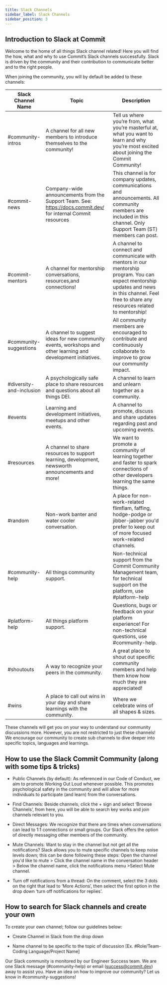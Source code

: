 ```yaml
---
title: Slack Channels
sidebar_label: Slack Channels
sidebar_position: 3
---
```


## Introduction to Slack at Commit

Welcome to the home of all things Slack channel related! Here you will find the how, what and why to use Commit’s Slack channels successfully. Slack is driven by the community and their contribution to communicate better and to the right people. 

When joining the community, you will by default be added to these channels:

| Slack Channel Name | Topic | Description  |
| ------------- |---------------| ------|
| #community-intros | A channel for all new members to introduce themselves to the community!    | Tell us where you’re from, what you’re masterful at, what you want to learn and why you’re most excited about joining the Commit Community! |
| #commit-news | Company-wide announcements from the Support Team. See: https://docs.commit.dev/ for internal Commit resources | This channel is for company updates, communications and announcements. All community members are included in this channel. Only Support Team (ST) members can post. |
| #commit-mentors | A channel for mentorship conversations, resources,and  connections! | A channel to connect and communicate with mentors in our mentorship program. You can expect mentorship updates and news in this channel. Feel free to share any resources related to mentorship! |
| #community-suggestions | A channel to suggest ideas for new community events, workshops and other learning and development initiatives. | All community members are encouraged to contribute and continuously collaborate to improve to grow our community impact. |
| #diversity-and-inclusion | A psychologically safe place to share resources and questions about all things DEI. | A channel to learn and unlearn together as a community. |
| #events | Learning and development initiatives, meetups and other events. | A channel to promote, discuss and share updates regarding past and upcoming events. |
| #resources | A channel to share resources to support learning, development, newsworth announcements and more! | We want to promote a community of learning together and faster to spark connections of other developers learning the same things. |
| #random | Non-work banter and water cooler conversation. | A place for non-work-related flimflam, faffing, hodge-podge or jibber-jabber you'd prefer to keep out of more focused work-related channels. |
| #community-help | All things community support. | Non-technical support from the Commit Community Management team, for technical support on the platform, use #platform-help |
| #platform-help | All things platform support. | Questions, bugs or feedback on your platform experience! For non-technical questions, use #community-help. |
| #shoutouts | A way to recognize your peers in the community. | A great place to shout out specific community members and help them know how much they are appreciated! |
| #wins | A place to call out wins in your day and share learnings with the community. | Where we celebrate wins of all shapes & sizes. |

These channels will get you on your way to understand our community discussions more. However, you are not restricted to just these channels! We encourage our community to create sub channels to dive deeper into specific topics, languages and learnings.

## How to use the Slack Commit Community (along with some tips & tricks)

-   Public Channels (by default): As referenced in our Code of Conduct, we aim to promote Working Out Loud whenever possible. This promotes psychological safety in the community and will allow for more individuals to participate (and learn) from the conversations.
    
-   Find Channels: Beside channels, click the + sign and select ‘Browse Channels’, from here, you will be able to search key works and join channels relevant to you.
    
-   Direct Messages: We recognize that there are times when conversations can lead to 1:1 connections or small groups. Our Slack offers the option of directly messaging other members of the community.
    
-   Mute Channels: Want to stay in the channel but not get all the notifications? Slack allows you to mute specific channels to keep noise levels down; this can be done following these steps: Open the channel you'd like to mute > Click the channel name in the conversation header > Below the channel name, click the notifications menu >Select Mute channel.
    
-   Turn off notifications from a thread: On the comment, select the 3 dots on the right that lead to ‘More Actions’, then select the first option in the drop down ‘turn off notifications for replies’.
 

## How to search for Slack channels and create your own

To create your own channel; follow our guidelines below:

-   Create Channel in Slack from the drop down
    
-   Name channel to be specific to the topic of discussion [Ex. #Role/Team-Coding Language/Project Name]

Our Slack community is monitored by our Engineer Success team. We are one Slack message (#community-help) or email (success@commit.dev) away to assist you. Have an idea on how to improve our community? Let us know in #community-suggestions!
